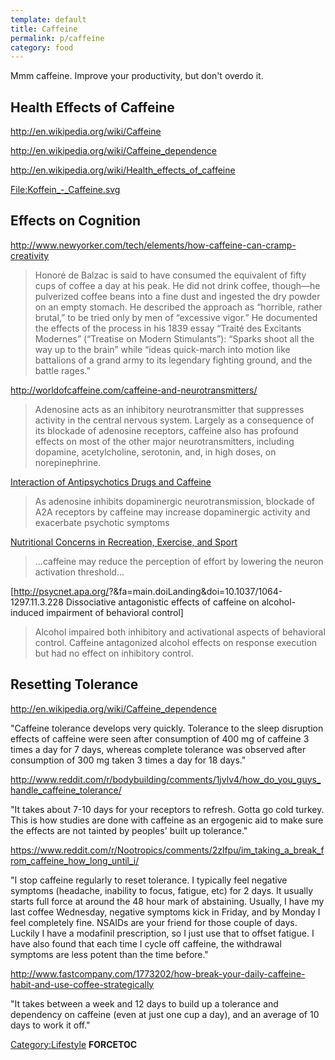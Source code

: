 ```yaml
---
template: default
title: Caffeine
permalink: p/caffeine
category: food
---
```


Mmm caffeine. Improve your productivity, but don't overdo it.

Health Effects of Caffeine
--------------------------

<http://en.wikipedia.org/wiki/Caffeine>

<http://en.wikipedia.org/wiki/Caffeine_dependence>

<http://en.wikipedia.org/wiki/Health_effects_of_caffeine>

[<File:Koffein_-_Caffeine.svg>](/File:Koffein_-_Caffeine.svg "wikilink")

Effects on Cognition
--------------------

<http://www.newyorker.com/tech/elements/how-caffeine-can-cramp-creativity>

> Honoré de Balzac is said to have consumed the equivalent of fifty cups of coffee a day at his peak. He did not drink coffee, though—he pulverized coffee beans into a fine dust and ingested the dry powder on an empty stomach. He described the approach as “horrible, rather brutal,” to be tried only by men of “excessive vigor.” He documented the effects of the process in his 1839 essay “Traité des Excitants Modernes” (“Treatise on Modern Stimulants”): “Sparks shoot all the way up to the brain” while “ideas quick-march into motion like battalions of a grand army to its legendary fighting ground, and the battle rages.”

<http://worldofcaffeine.com/caffeine-and-neurotransmitters/>

> Adenosine acts as an inhibitory neurotransmitter that suppresses activity in the central nervous system. Largely as a consequence of its blockade of adenosine receptors, caffeine also has profound effects on most of the other major neurotransmitters, including dopamine, acetylcholine, serotonin, and, in high doses, on norepinephrine.

[Interaction of Antipsychotics Drugs and Caffeine](http://saspublisher.com/wp-content/uploads/2014/08/SAJP35383-387.pdf)

> As adenosine inhibits dopaminergic neurotransmission, blockade of A2A receptors by caffeine may increase dopaminergic activity and exacerbate psychotic symptoms

[Nutritional Concerns in Recreation, Exercise, and Sport](https://books.google.com/books?id=5CaapvbRSHoC&pg=PA224)

> ...caffeine may reduce the perception of effort by lowering the neuron activation threshold...

\[<http://psycnet.apa.org/>?&fa=main.doiLanding&doi=10.1037/1064-1297.11.3.228 Dissociative antagonistic effects of caffeine on alcohol-induced impairment of behavioral control\]

> Alcohol impaired both inhibitory and activational aspects of behavioral control. Caffeine antagonized alcohol effects on response execution but had no effect on inhibitory control.

Resetting Tolerance
-------------------

<http://en.wikipedia.org/wiki/Caffeine_dependence>

"Caffeine tolerance develops very quickly. Tolerance to the sleep disruption effects of caffeine were seen after consumption of 400 mg of caffeine 3 times a day for 7 days, whereas complete tolerance was observed after consumption of 300 mg taken 3 times a day for 18 days."

<http://www.reddit.com/r/bodybuilding/comments/1jvlv4/how_do_you_guys_handle_caffeine_tolerance/>

"It takes about 7-10 days for your receptors to refresh. Gotta go cold turkey. This is how studies are done with caffeine as an ergogenic aid to make sure the effects are not tainted by peoples' built up tolerance."

<https://www.reddit.com/r/Nootropics/comments/2zlfpu/im_taking_a_break_from_caffeine_how_long_until_i/>

"I stop caffeine regularly to reset tolerance. I typically feel negative symptoms (headache, inability to focus, fatigue, etc) for 2 days. It usually starts full force at around the 48 hour mark of abstaining. Usually, I have my last coffee Wednesday, negative symptoms kick in Friday, and by Monday I feel completely fine. NSAIDs are your friend for those couple of days. Luckily I have a modafinil prescription, so I just use that to offset fatigue. I have also found that each time I cycle off caffeine, the withdrawal symptoms are less potent than the time before."

<http://www.fastcompany.com/1773202/how-break-your-daily-caffeine-habit-and-use-coffee-strategically>

"It takes between a week and 12 days to build up a tolerance and dependency on caffeine (even at just one cup a day), and an average of 10 days to work it off."

[Category:Lifestyle](/Category:Lifestyle "wikilink") __FORCETOC__
